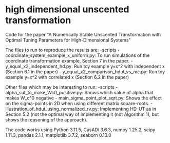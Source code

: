 # high dimensional unscented transformation
 
 Code for the paper "A Numerically Stable Unscented Transformation with Optimal Tuning Parameters for High-Dimensional Systems"

 The files to run to reproduce the results are:
 -scripts
    - coordinate_system_example_x_uniform.py: To run simulations of the coordinate transformation example, Section 7 in the paper.
    - y_equal_x2_independent_hd.py: Run toy example y=x^2 with independent x (Section 6.1 in the paper)
    - y_equal_x2_comparison_hdut_vs_mc.py: Run toy example y=x^2 with correlated x (Section 6.2 in the paper)

Other files which may be interesting to run:
-scripts
    - alpha_sut_to_make_Wc0_positive.py: Shows which value of alpha that makes W_c^0 negative
    - main_sigma_point_plot_sqrt.py: Shows the effect on the sigma-points in 2D when using different matrix square-roots.
    - illustration_of_hdut_using_normalized_rv.py: Implementing HD-UT as in Section 5.2 (not the optimal way of implementing it (not Algorithm 1), but shows the reasoning of the approach).

The code works using Python 3.11.5, CasADi 3.6.3, numpy 1.25.2, scipy 1.11.3, pandas 2.1.1, matplotlib 3.7.2, seaborn 0.13.0

